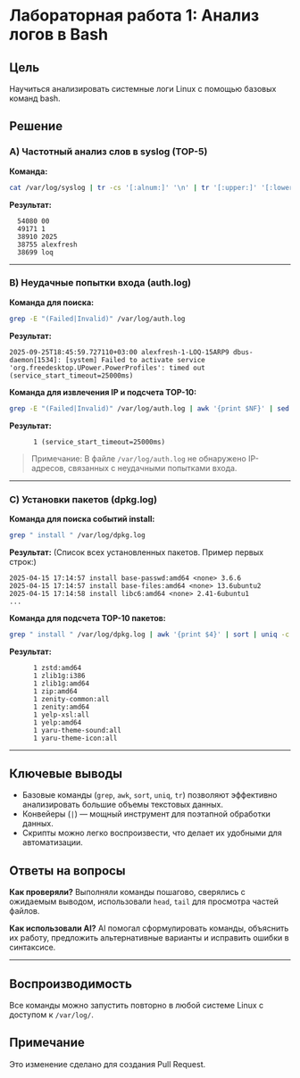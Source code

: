 # Лабораторная работа 1: Анализ логов в Bash

## Цель
Научиться анализировать системные логи Linux с помощью базовых команд bash.

## Решение

### A) Частотный анализ слов в syslog (TOP-5)

**Команда:**
```bash
cat /var/log/syslog | tr -cs '[:alnum:]' '\n' | tr '[:upper:]' '[:lower:]' | sort | uniq -c | sort -nr | head -n 5
```

**Результат:**
```
  54080 00
  49171 1
  38910 2025
  38755 alexfresh
  38699 loq
```

---

### B) Неудачные попытки входа (auth.log)

**Команда для поиска:**
```bash
grep -E "(Failed|Invalid)" /var/log/auth.log
```

**Результат:**
```
2025-09-25T18:45:59.727110+03:00 alexfresh-1-LOQ-15ARP9 dbus-daemon[1534]: [system] Failed to activate service 'org.freedesktop.UPower.PowerProfiles': timed out (service_start_timeout=25000ms)
```

**Команда для извлечения IP и подсчета TOP-10:**
```bash
grep -E "(Failed|Invalid)" /var/log/auth.log | awk '{print $NF}' | sed -E 's/(\d+\.\d+\.\d+\.)\d+/\1x/g' | sort | uniq -c | sort -nr | head -n 10
```

**Результат:**
```
      1 (service_start_timeout=25000ms)
```

> Примечание: В файле `/var/log/auth.log` не обнаружено IP-адресов, связанных с неудачными попытками входа.

---

### C) Установки пакетов (dpkg.log)

**Команда для поиска событий install:**
```bash
grep " install " /var/log/dpkg.log
```

**Результат:**
(Список всех установленных пакетов. Пример первых строк:)
```
2025-04-15 17:14:57 install base-passwd:amd64 <none> 3.6.6
2025-04-15 17:14:57 install base-files:amd64 <none> 13.6ubuntu2
2025-04-15 17:14:58 install libc6:amd64 <none> 2.41-6ubuntu1
...
```

**Команда для подсчета TOP-10 пакетов:**
```bash
grep " install " /var/log/dpkg.log | awk '{print $4}' | sort | uniq -c | sort -nr | head -n 10
```

**Результат:**
```
      1 zstd:amd64
      1 zlib1g:i386
      1 zlib1g:amd64
      1 zip:amd64
      1 zenity-common:all
      1 zenity:amd64
      1 yelp-xsl:all
      1 yelp:amd64
      1 yaru-theme-sound:all
      1 yaru-theme-icon:all
```

---

## Ключевые выводы

- Базовые команды (`grep`, `awk`, `sort`, `uniq`, `tr`) позволяют эффективно анализировать большие объемы текстовых данных.
- Конвейеры (`|`) — мощный инструмент для поэтапной обработки данных.
- Скрипты можно легко воспроизвести, что делает их удобными для автоматизации.

## Ответы на вопросы

**Как проверяли?**
Выполняли команды пошагово, сверялись с ожидаемым выводом, использовали `head`, `tail` для просмотра частей файлов.

**Как использовали AI?**
AI помогал сформулировать команды, объяснить их работу, предложить альтернативные варианты и исправить ошибки в синтаксисе.

---

## Воспроизводимость

Все команды можно запустить повторно в любой системе Linux с доступом к `/var/log/`.

## Примечание
Это изменение сделано для создания Pull Request.
